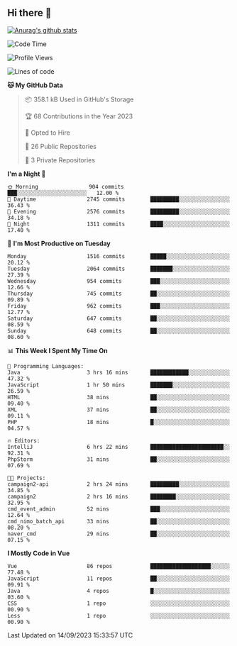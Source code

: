 ## Hi there 👋

[![Anurag's github stats](https://github-readme-stats.vercel.app/api?username=Songwonseok)](https://github.com/anuraghazra/github-readme-stats)



<!--START_SECTION:waka-->
![Code Time](http://img.shields.io/badge/Code%20Time-2%2C510%20hrs%209%20mins-blue)

![Profile Views](http://img.shields.io/badge/Profile%20Views-0-blue)

![Lines of code](https://img.shields.io/badge/From%20Hello%20World%20I%27ve%20Written-35.0%20million%20lines%20of%20code-blue)

**🐱 My GitHub Data** 

> 📦 358.1 kB Used in GitHub's Storage 
 > 
> 🏆 68 Contributions in the Year 2023
 > 
> 💼 Opted to Hire
 > 
> 📜 26 Public Repositories 
 > 
> 🔑 3 Private Repositories 
 > 
**I'm a Night 🦉** 

```text
🌞 Morning                904 commits         ███░░░░░░░░░░░░░░░░░░░░░░   12.00 % 
🌆 Daytime                2745 commits        █████████░░░░░░░░░░░░░░░░   36.43 % 
🌃 Evening                2576 commits        █████████░░░░░░░░░░░░░░░░   34.18 % 
🌙 Night                  1311 commits        ████░░░░░░░░░░░░░░░░░░░░░   17.40 % 
```
📅 **I'm Most Productive on Tuesday** 

```text
Monday                   1516 commits        █████░░░░░░░░░░░░░░░░░░░░   20.12 % 
Tuesday                  2064 commits        ███████░░░░░░░░░░░░░░░░░░   27.39 % 
Wednesday                954 commits         ███░░░░░░░░░░░░░░░░░░░░░░   12.66 % 
Thursday                 745 commits         ██░░░░░░░░░░░░░░░░░░░░░░░   09.89 % 
Friday                   962 commits         ███░░░░░░░░░░░░░░░░░░░░░░   12.77 % 
Saturday                 647 commits         ██░░░░░░░░░░░░░░░░░░░░░░░   08.59 % 
Sunday                   648 commits         ██░░░░░░░░░░░░░░░░░░░░░░░   08.60 % 
```


📊 **This Week I Spent My Time On** 

```text
💬 Programming Languages: 
Java                     3 hrs 16 mins       ████████████░░░░░░░░░░░░░   47.32 % 
JavaScript               1 hr 50 mins        ███████░░░░░░░░░░░░░░░░░░   26.59 % 
HTML                     38 mins             ██░░░░░░░░░░░░░░░░░░░░░░░   09.40 % 
XML                      37 mins             ██░░░░░░░░░░░░░░░░░░░░░░░   09.11 % 
PHP                      18 mins             █░░░░░░░░░░░░░░░░░░░░░░░░   04.57 % 

🔥 Editors: 
IntelliJ                 6 hrs 22 mins       ███████████████████████░░   92.31 % 
PhpStorm                 31 mins             ██░░░░░░░░░░░░░░░░░░░░░░░   07.69 % 

🐱‍💻 Projects: 
campaign2-api            2 hrs 24 mins       █████████░░░░░░░░░░░░░░░░   34.85 % 
campaign2                2 hrs 16 mins       ████████░░░░░░░░░░░░░░░░░   32.95 % 
cmd_event_admin          52 mins             ███░░░░░░░░░░░░░░░░░░░░░░   12.64 % 
cmd_nimo_batch_api       33 mins             ██░░░░░░░░░░░░░░░░░░░░░░░   08.20 % 
naver_cmd                29 mins             ██░░░░░░░░░░░░░░░░░░░░░░░   07.15 % 
```

**I Mostly Code in Vue** 

```text
Vue                      86 repos            ███████████████████░░░░░░   77.48 % 
JavaScript               11 repos            ██░░░░░░░░░░░░░░░░░░░░░░░   09.91 % 
Java                     4 repos             █░░░░░░░░░░░░░░░░░░░░░░░░   03.60 % 
CSS                      1 repo              ░░░░░░░░░░░░░░░░░░░░░░░░░   00.90 % 
Less                     1 repo              ░░░░░░░░░░░░░░░░░░░░░░░░░   00.90 % 
```




 Last Updated on 14/09/2023 15:33:57 UTC
<!--END_SECTION:waka-->
